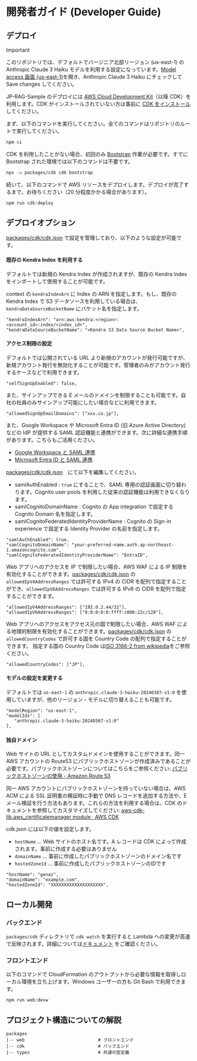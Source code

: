 # 開発者ガイド (Developer Guide)

## デプロイ

> [!IMPORTANT]
> このリポジトリでは、デフォルトでバージニア北部リージョン (us-east-1) の Anthropic Claude 3 Haiku モデルを利用する設定になっています。[Model access 画面 (us-east-1)](https://us-east-1.console.aws.amazon.com/bedrock/home?region=us-east-1#/modelaccess)を開き、Anthropic Claude 3 Haiku にチェックして Save changes してください。

JP-RAG-Sample のデプロイには [AWS Cloud Development Kit](https://aws.amazon.com/jp/cdk/)（以降 CDK）を利用します。CDK がインストールされていない方は事前に [CDK をインストール](https://docs.aws.amazon.com/cdk/v2/guide/getting_started.html) してください。

まず、以下のコマンドを実行してください。全てのコマンドはリポジトリのルートで実行してください。

```bash
npm ci
```

CDK を利用したことがない場合、初回のみ [Bootstrap](https://docs.aws.amazon.com/ja_jp/cdk/v2/guide/bootstrapping.html) 作業が必要です。すでに Bootstrap された環境では以下のコマンドは不要です。

```bash
npx -w packages/cdk cdk bootstrap
```

続いて、以下のコマンドで AWS リソースをデプロイします。デプロイが完了するまで、お待ちください（20 分程度かかる場合があります）。

```bash
npm run cdk:deploy
```

## デプロイオプション

[packages/cdk/cdk.json](/packages/cdk/cdk.json) で設定を管理しており、以下のような設定が可能です。

#### 既存の Kendra Index を利用する

デフォルトでは新規の Kendra Index が作成されますが、既存の Kendra Index をインポートして使用することが可能です。

context の `kendraIndexArn` に Index の ARN を指定します。もし、既存の Kendra Index で S3 データソースを利用している場合は、`kendraDataSourceBucketName` にバケット名を指定します。


```
"kendraIndexArn": "arn:aws:kendra:<region>:<account_id>:index/<index_id>",
"kendraDataSourceBucketName": "<Kendra S3 Data Source Bucket Name>",
```

#### アクセス制限の設定

デフォルトでは公開されている URL より新規のアカウントが発行可能ですが、新規アカウント発行を無効化することが可能です。管理者のみがアカウント発行するケースなどで利用できます。

```
"selfSignUpEnabled": false,
```

また、サインアップできる E メールのドメインを制限することも可能です。自社の社員のみサインアップ可能にしたい場合などに利用できます。

```
"allowedSignUpEmailDomains": ["xxx.co.jp"],
```

また、Google Workspace や Microsoft Entra ID (旧 Azure Active Directory) などの IdP が提供する SAML 認証機能と連携ができます。次に詳細な連携手順があります。こちらもご活用ください。

- [Google Workspace と SAML 連携](https://github.com/aws-samples/generative-ai-use-cases-jp/blob/898ea5edb3bb6327a897a752747dbef3124010dc/docs/SAML_WITH_GOOGLE_WORKSPACE.md)
- [Microsoft Entra ID と SAML 連携](https://github.com/aws-samples/generative-ai-use-cases-jp/blob/898ea5edb3bb6327a897a752747dbef3124010dc/docs/SAML_WITH_ENTRA_ID.md)

[packages/cdk/cdk.json](/packages/cdk/cdk.json)　にて以下を編集してください。

- samlAuthEnabled : `true` にすることで、SAML 専用の認証画面に切り替わります。Cognito user pools を利用した従来の認証機能は利用できなくなります。
- samlCognitoDomainName : Cognito の App integration で設定する Cognito Domain 名を指定します。
- samlCognitoFederatedIdentityProviderName : Cognito の Sign-in experience で設定する Identity Provider の名前を指定します。

```
"samlAuthEnabled": true,
"samlCognitoDomainName": "your-preferred-name.auth.ap-northeast-1.amazoncognito.com",
"samlCognitoFederatedIdentityProviderName": "EntraID",
```

Web アプリへのアクセスを IP で制限したい場合、AWS WAF による IP 制限を有効化することができます。[packages/cdk/cdk.json](/packages/cdk/cdk.json) の `allowedIpV4AddressRanges` では許可する IPv4 の CIDR を配列で指定することができ、`allowedIpV6AddressRanges` では許可する IPv6 の CIDR を配列で指定することができます。

```
"allowedIpV4AddressRanges": ["192.0.2.44/32"],
"allowedIpV6AddressRanges": ["0:0:0:0:0:ffff:c000:22c/128"],
```

Web アプリへのアクセスをアクセス元の国で制限したい場合、AWS WAF による地理的制限を有効化することができます。[packages/cdk/cdk.json](/packages/cdk/cdk.json) の `allowedCountryCodes` で許可する国を Country Code の配列で指定することができます。
指定する国の Country Code は[ISO 3166-2 from wikipedia](https://en.wikipedia.org/wiki/ISO_3166-2)をご参照ください。

```
"allowedCountryCodes": ["JP"],
```

#### モデルの設定を変更する

デフォルトでは `us-east-1` の `anthropic.claude-3-haiku-20240307-v1:0` を使用していますが、他のリージョン・モデルに切り替えることも可能です。

```
"modelRegion": "us-east-1",
"modelIds": [
   "anthropic.claude-3-haiku-20240307-v1:0"
],
```

#### 独自ドメイン

Web サイトの URL としてカスタムドメインを使用することができます。同一 AWS アカウントの Route53 にパブリックホストゾーンが作成済みであることが必要です。パブリックホストゾーンについてはこちらをご参照ください: [パブリックホストゾーンの使用 - Amazon Route 53](https://docs.aws.amazon.com/ja_jp/Route53/latest/DeveloperGuide/AboutHZWorkingWith.html)

同一 AWS アカウントにパブリックホストゾーンを持っていない場合は、AWS ACM による SSL 証明書の検証時に手動で DNS レコードを追加する方法や、Eメール検証を行う方法もあります。これらの方法を利用する場合は、CDK のドキュメントを参照してカスタマイズしてください: [aws-cdk-lib.aws_certificatemanager module · AWS CDK](https://docs.aws.amazon.com/cdk/api/v2/docs/aws-cdk-lib.aws_certificatemanager-readme.html)

cdk.json には以下の値を設定します。

- `hostName` ... Web サイトのホスト名です。A レコードは CDK によって作成されます。事前に作成する必要はありません
- `domainName` ... 事前に作成したパブリックホストゾーンのドメイン名です
- `hostedZoneId` ... 事前に作成したパブリックホストゾーンのIDです

```
"hostName": "genai",
"domainName": "example.com",
"hostedZoneId": "XXXXXXXXXXXXXXXXXXXX",
```

## ローカル開発

### バックエンド

`packages/cdk` ディレクトリで `cdk watch` を実行すると Lambda への変更が高速で反映されます。詳細については[ドキュメント](https://cdkworkshop.com/ja/20-typescript/30-hello-cdk/300-cdk-watch.html) をご確認ください。

### フロントエンド

以下のコマンドで CloudFormation のアウトプットから必要な情報を取得しローカル環境を立ち上げます。Windows ユーザーの方も Git Bash で利用できます。

```bash
npm run web:devw
```

## プロジェクト構造についての解説

```
packages
|-- web                            # フロントエンド
|-- cdk                            # バックエンド
|-- types                          # 共通の型定義
```
